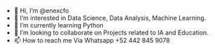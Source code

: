 - 👋 Hi, I’m @enexcfo
- 👀 I’m interested in Data Science, Data Analysis, Machine Learning.
- 🌱 I’m currently learning Python
- 💞️ I’m looking to collaborate on Projects related to IA and Education.
- 📫 How to reach me Vía Whatsapp +52 442 845 9078

<!---
enexcfo/enexcfo is a ✨ special ✨ repository because its `README.md` (this file) appears on your GitHub profile.
You can click the Preview link to take a look at your changes.
--->
